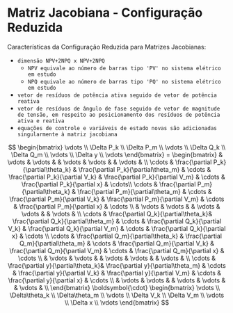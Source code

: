 # Matriz Jacobiana - Configuração Reduzida

Características da Configuração Reduzida para Matrizes Jacobianas:

- `dimensão NPV+2NPQ x NPV+2NPQ`
    - `NPV equivale ao número de barras tipo 'PV' no sistema elétrico em estudo`
    - `NPQ equivale ao número de barras tipo 'PQ' no sistema elétrico em estudo`
- `vetor de resíduos de potência ativa seguido de vetor de potência reativa`
- `vetor de resíduos de ângulo de fase seguido de vetor de magnitude de tensão, em respeito ao posicionamento dos resíduos de potência ativa e reativa`
- `equações de controle e variáveis de estado novas são adicionadas singularmente à matriz jacobiana`

$$
	\begin{bmatrix}
		\vdots \\
		\Delta P_k \\
		\Delta P_m \\
		\vdots \\ 
		\Delta Q_k \\
		\Delta Q_m \\
		\vdots \\
		\Delta y \\
		\vdots
	\end{bmatrix}
	=
	\begin{bmatrix}
		 & \vdots & \vdots &  & \vdots & \vdots &  & \vdots &  \\
		\cdots & \frac{\partial P_k}{\partial\theta_k} & \frac{\partial P_k}{\partial\theta_m} & \cdots & \frac{\partial P_k}{\partial V_k} & \frac{\partial P_k}{\partial V_m} & \cdots & \frac{\partial P_k}{\partial x} & \cdots\\
		\cdots & \frac{\partial P_m}{\partial\theta_k} & \frac{\partial P_m}{\partial\theta_m} & \cdots & \frac{\partial P_m}{\partial V_k} & \frac{\partial P_m}{\partial V_m} & \cdots & \frac{\partial P_m}{\partial x} & \cdots \\
		 & \vdots & \vdots &  & \vdots & \vdots &  & \vdots &  \\
		\cdots & \frac{\partial Q_k}{\partial\theta_k}& \frac{\partial Q_k}{\partial\theta_m} & \cdots & \frac{\partial Q_k}{\partial V_k} & \frac{\partial Q_k}{\partial V_m} & \cdots & \frac{\partial Q_k}{\partial x} & \cdots \\
		\cdots & \frac{\partial Q_m}{\partial\theta_k} & \frac{\partial Q_m}{\partial\theta_m} & \cdots & \frac{\partial Q_m}{\partial V_k} & \frac{\partial Q_m}{\partial V_m} & \cdots & \frac{\partial Q_m}{\partial x} & \cdots \\
		& \vdots & \vdots &  & \vdots & \vdots &  & \vdots &  \\
		\cdots & \frac{\partial y}{\partial\theta_k}& \frac{\partial y}{\partial\theta_m} & \cdots & \frac{\partial y}{\partial V_k} & \frac{\partial y}{\partial V_m} & \cdots & \frac{\partial y}{\partial x} & \cdots \\
		 & \vdots & \vdots &  & \vdots & \vdots &  & \vdots &  \\
	\end{bmatrix}
	\boldsymbol{\cdot}
	\begin{bmatrix}
		\vdots \\
		\Delta\theta_k \\
		\Delta\theta_m \\
		\vdots \\
		\Delta V_k \\
		\Delta V_m \\
		\vdots \\
		\Delta x \\
		\vdots
	\end{bmatrix}
$$